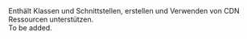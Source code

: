 <Namespace Name="Microsoft.Azure.Management.Cdn.Fluent">
  <Docs>
    <summary>Enthält Klassen und Schnittstellen, erstellen und Verwenden von CDN Ressourcen unterstützen.</summary> 
    <remarks>To be added.</remarks>
  </Docs>
</Namespace>
